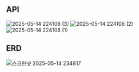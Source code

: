 ## API
![2025-05-14 224108 (3)](https://github.com/user-attachments/assets/d804b407-851a-4f37-bf98-e5050ed46d0b)
![2025-05-14 224108 (2)](https://github.com/user-attachments/assets/b51a4f3c-325b-4d71-985a-0bb983a42ee6)
![2025-05-14 224108 (1)](https://github.com/user-attachments/assets/366fa5fe-bf6a-4773-a236-e46ddaf0bd37)

## ERD
![스크린샷 2025-05-14 234817](https://github.com/user-attachments/assets/a716d4a6-6910-4085-bd2d-a2305b3d17eb)


